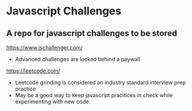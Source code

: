 # Javascript Challenges

## A repo for javascript challenges to be stored

https://www.jschallenger.com/

- Advanced challenges are locked behind a paywall

https://leetcode.com/

- Leetcode grinding is considered an industry standard interview prep practice
- May be a good way to keep javascript pracitices in check while experimenting with new code.